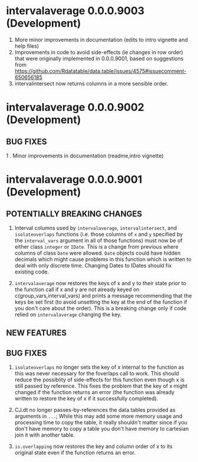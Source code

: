 # intervalaverage 0.0.0.9003 (Development)

1. More minor improvements in documentation (edits to intro vignette and help files)
2. Improvements in code to avoid side-effects (ie changes in row order) that were originally implemented in 0.0.0.9001, based on suggestions from https://github.com/Rdatatable/data.table/issues/4575#issuecomment-650656185  
3. intervalintersect now returns columns in a more sensible order.

# intervalaverage 0.0.0.9002 (Development)

## BUG FIXES
1 . Minor improvements in documentation (readme,intro vignette)

# intervalaverage 0.0.0.9001 (Development)

## POTENTIALLY BREAKING CHANGES

1. Interval columns used by `intervalaverage`, `intervalintersect`,
and `isolateoverlaps` functions (i.e. those columns of `x` and `y`
specified by the `interval_vars` argument in all of those functions)
must now be of either class `integer`
or `IDate`. This is a change from previous where columns of class `Date` were allowed. 
`Date` objects could have hidden decimals which might cause problems in this function
which is written to deal with only discrete time. Changing Dates to IDates should fix existing code.


2. `intervalaverage` now restores the keys of x and y to their state prior to the function call if x and y are not already keyed on c(group_vars,interval_vars) and prints a message recommending that the keys be set first (to avoid unsetting the key at the end of the function if you don't care about the order). This is a breaking change only if code relied on `intervalaverage` changing the key.




## NEW FEATURES

## BUG FIXES

1. `isolateoverlaps` no longer sets the key of x internal to the function as this was never necessary for the foverlaps call to work. This should reduce the possiblity of side-effects for this function even though x is still passed by reference. This fixes the problem that the key of x might changed if the function returns an error (the function was already written to restore the key of x if it successfully completed).

2. CJ.dt no longer passes-by-references the data.tables provided as arguments in `...`; While this may add some more memory usage and processing time to copy the table, it really shouldn't matter since if you don't have memory to copy a table you don't have memory to cartesian join it with another table.

3. `is.overlapping` now restores the key and column order of x to its original state even if the function returns an error.
